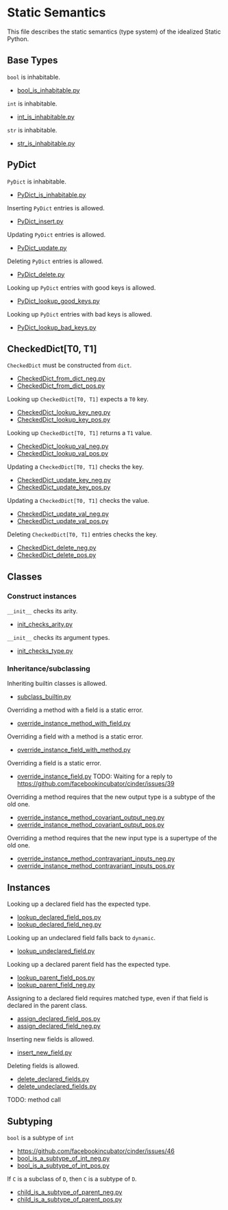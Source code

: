 # Static Semantics

This file describes the static semantics (type system) of the idealized Static Python.

## Base Types

`bool` is inhabitable.

- [bool_is_inhabitable.py](conformance_suite/bool_is_inhabitable.py)

`int` is inhabitable.

- [int_is_inhabitable.py](conformance_suite/int_is_inhabitable.py)

`str` is inhabitable.

- [str_is_inhabitable.py](conformance_suite/str_is_inhabitable.py)

## PyDict

`PyDict` is inhabitable.

- [PyDict_is_inhabitable.py](conformance_suite/PyDict_is_inhabitable.py)

Inserting `PyDict` entries is allowed.

- [PyDict_insert.py](conformance_suite/PyDict_insert.py)

Updating `PyDict` entries is allowed.

- [PyDict_update.py](conformance_suite/PyDict_update.py)

Deleting `PyDict` entries is allowed.

- [PyDict_delete.py](conformance_suite/PyDict_delete.py)

Looking up `PyDict` entries with good keys is allowed.

- [PyDict_lookup_good_keys.py](conformance_suite/PyDict_lookup_good_keys.py)

Looking up `PyDict` entries with bad keys is allowed.

- [PyDict_lookup_bad_keys.py](conformance_suite/PyDict_lookup_bad_keys.py)

## CheckedDict[T0, T1]

`CheckedDict` must be constructed from `dict`.
- [CheckedDict_from_dict_neg.py](conformance_suite/CheckedDict_from_dict_neg.py)
- [CheckedDict_from_dict_pos.py](conformance_suite/CheckedDict_from_dict_pos.py)

Looking up `CheckedDict[T0, T1]` expects a `T0` key.
- [CheckedDict_lookup_key_neg.py](conformance_suite/CheckedDict_lookup_key_neg.py)
- [CheckedDict_lookup_key_pos.py](conformance_suite/CheckedDict_lookup_key_pos.py)

Looking up `CheckedDict[T0, T1]` returns a `T1` value.
- [CheckedDict_lookup_val_neg.py](conformance_suite/CheckedDict_lookup_val_neg.py)
- [CheckedDict_lookup_val_pos.py](conformance_suite/CheckedDict_lookup_val_pos.py)

Updating a `CheckedDict[T0, T1]` checks the key.
- [CheckedDict_update_key_neg.py](conformance_suite/CheckedDict_update_key_neg.py)
- [CheckedDict_update_key_pos.py](conformance_suite/CheckedDict_update_key_pos.py)

Updating a `CheckedDict[T0, T1]` checks the value.
- [CheckedDict_update_val_neg.py](conformance_suite/CheckedDict_update_val_neg.py)
- [CheckedDict_update_val_pos.py](conformance_suite/CheckedDict_update_val_pos.py)

Deleting `CheckedDict[T0, T1]` entries checks the key.
- [CheckedDict_delete_neg.py](conformance_suite/CheckedDict_delete_neg.py)
- [CheckedDict_delete_pos.py](conformance_suite/CheckedDict_delete_pos.py)

## Classes

### Construct instances

`__init__` checks its arity.

- [init_checks_arity.py](conformance_suite/init_checks_arity.py)

`__init__` checks its argument types.

- [init_checks_type.py](conformance_suite/init_checks_type.py)

### Inheritance/subclassing

Inheriting builtin classes is allowed.

- [subclass_builtin.py](conformance_suite/subclass_builtin.py)

Overriding a method with a field is a static error.

- [override_instance_method_with_field.py](conformance_suite/override_instance_method_with_field.py)

Overriding a field with a method is a static error.

- [override_instance_field_with_method.py](conformance_suite/override_instance_field_with_method.py)

Overriding a field is a static error.

- [override_instance_field.py](conformance_suite/override_instance_field.py) TODO: Waiting for a reply to https://github.com/facebookincubator/cinder/issues/39

Overriding a method requires that the new output type is a subtype of the old one.

- [override_instance_method_covariant_output_neg.py](conformance_suite/override_instance_method_covariant_output_neg.py)
- [override_instance_method_covariant_output_pos.py](conformance_suite/override_instance_method_covariant_output_pos.py)

Overriding a method requires that the new input type is a supertype of the old one.

- [override_instance_method_contravariant_inputs_neg.py](conformance_suite/override_instance_method_contravariant_inputs_neg.py)
- [override_instance_method_contravariant_inputs_pos.py](conformance_suite/override_instance_method_contravariant_inputs_pos.py)

## Instances

Looking up a declared field has the expected type.
- [lookup_declared_field_pos.py](conformance_suite/lookup_declared_field_pos.py)
- [lookup_declared_field_neg.py](conformance_suite/lookup_declared_field_neg.py)

Looking up an undeclared field falls back to `dynamic`.
- [lookup_undeclared_field.py](conformance_suite/lookup_undeclared_field.py)

Looking up a declared parent field has the expected type.
- [lookup_parent_field_pos.py](conformance_suite/lookup_parent_field_pos.py)
- [lookup_parent_field_neg.py](conformance_suite/lookup_parent_field_neg.py)

Assigning to a declared field requires matched type, even if that field is declared in the parent class.
- [assign_declared_field_pos.py](conformance_suite/assign_declared_field_pos.py)
- [assign_declared_field_neg.py](conformance_suite/assign_declared_field_neg.py)

Inserting new fields is allowed.
- [insert_new_field.py](conformance_suite/insert_new_field.py)

Deleting fields is allowed.
- [delete_declared_fields.py](conformance_suite/delete_declared_fields.py)
- [delete_undeclared_fields.py](conformance_suite/delete_undeclared_fields.py)

TODO: method call

## Subtyping

`bool` is a subtype of `int`

- https://github.com/facebookincubator/cinder/issues/46
- [bool_is_a_subtype_of_int_neg.py](conformance_suite/bool_is_a_subtype_of_int_neg.py)
- [bool_is_a_subtype_of_int_pos.py](conformance_suite/bool_is_a_subtype_of_int_pos.py)

If `C` is a subclass of `D`, then `C` is a subtype of `D`.

- [child_is_a_subtype_of_parent_neg.py](conformance_suite/child_is_a_subtype_of_parent_neg.py)
- [child_is_a_subtype_of_parent_pos.py](conformance_suite/child_is_a_subtype_of_parent_pos.py)